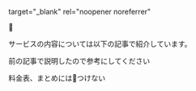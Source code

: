 target="_blank" rel="noopener noreferrer"

🔗

サービスの内容については以下の記事で紹介しています。

前の記事で説明したので参考にしてください


料金表、まとめには🔗つけない